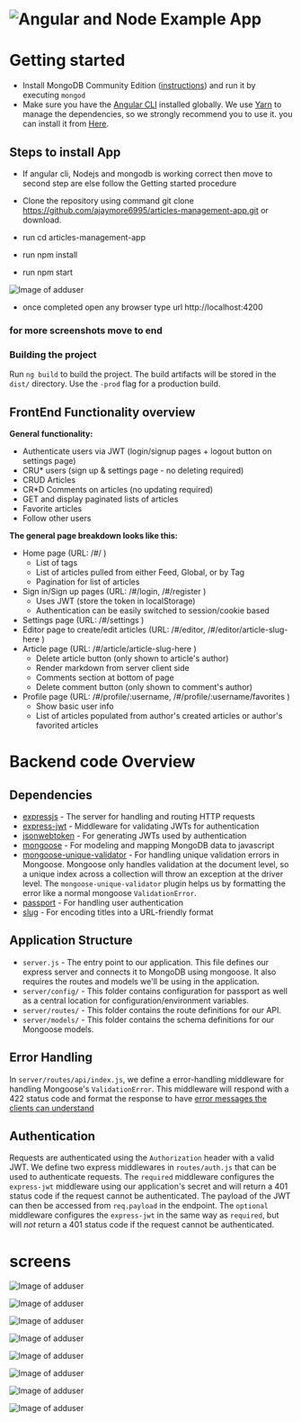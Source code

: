 # ![Angular and Node Example App](logo.png)

# Getting started

- Install MongoDB Community Edition ([instructions](https://docs.mongodb.com/manual/installation/#tutorials)) and run it by executing `mongod`
- Make sure you have the [Angular CLI](https://github.com/angular/angular-cli#installation) installed globally. We use [Yarn](https://yarnpkg.com) to manage the dependencies, so we strongly recommend you to use it. you can install it from [Here](https://yarnpkg.com/en/docs/install).

## Steps to install App

- If angular cli, Nodejs and mongodb is working correct then move to second step are else follow the Getting started procedure
- Clone the repository using command git clone https://github.com/ajaymore6995/articles-management-app.git 
 or download.
- run cd articles-management-app
- run npm install

- run npm start 


![Image of adduser](https://github.com/ajaymore6995/articles-management-app/blob/master/screens/npmfinish.JPG)


- once completed open any browser type url http://localhost:4200

### for more screenshots move to end 

### Building the project
Run `ng build` to build the project. The build artifacts will be stored in the `dist/` directory. Use the `-prod` flag for a production build.


## FrontEnd Functionality overview

**General functionality:**

- Authenticate users via JWT (login/signup pages + logout button on settings page)
- CRU* users (sign up & settings page - no deleting required)
- CRUD Articles
- CR*D Comments on articles (no updating required)
- GET and display paginated lists of articles
- Favorite articles
- Follow other users

**The general page breakdown looks like this:**

- Home page (URL: /#/ )
    - List of tags
    - List of articles pulled from either Feed, Global, or by Tag
    - Pagination for list of articles
- Sign in/Sign up pages (URL: /#/login, /#/register )
    - Uses JWT (store the token in localStorage)
    - Authentication can be easily switched to session/cookie based
- Settings page (URL: /#/settings )
- Editor page to create/edit articles (URL: /#/editor, /#/editor/article-slug-here )
- Article page (URL: /#/article/article-slug-here )
    - Delete article button (only shown to article's author)
    - Render markdown from server client side
    - Comments section at bottom of page
    - Delete comment button (only shown to comment's author)
- Profile page (URL: /#/profile/:username, /#/profile/:username/favorites )
    - Show basic user info
    - List of articles populated from author's created articles or author's favorited articles

# Backend code Overview

## Dependencies

- [expressjs](https://github.com/expressjs/express) - The server for handling and routing HTTP requests
- [express-jwt](https://github.com/auth0/express-jwt) - Middleware for validating JWTs for authentication
- [jsonwebtoken](https://github.com/auth0/node-jsonwebtoken) - For generating JWTs used by authentication
- [mongoose](https://github.com/Automattic/mongoose) - For modeling and mapping MongoDB data to javascript 
- [mongoose-unique-validator](https://github.com/blakehaswell/mongoose-unique-validator) - For handling unique validation errors in Mongoose. Mongoose only handles validation at the document level, so a unique index across a collection will throw an exception at the driver level. The `mongoose-unique-validator` plugin helps us by formatting the error like a normal mongoose `ValidationError`.
- [passport](https://github.com/jaredhanson/passport) - For handling user authentication
- [slug](https://github.com/dodo/node-slug) - For encoding titles into a URL-friendly format

## Application Structure

- `server.js` - The entry point to our application. This file defines our express server and connects it to MongoDB using mongoose. It also requires the routes and models we'll be using in the application.
- `server/config/` - This folder contains configuration for passport as well as a central location for configuration/environment variables.
- `server/routes/` - This folder contains the route definitions for our API.
- `server/models/` - This folder contains the schema definitions for our Mongoose models.

## Error Handling

In `server/routes/api/index.js`, we define a error-handling middleware for handling Mongoose's `ValidationError`. This middleware will respond with a 422 status code and format the response to have [error messages the clients can understand]()

## Authentication

Requests are authenticated using the `Authorization` header with a valid JWT. We define two express middlewares in `routes/auth.js` that can be used to authenticate requests. The `required` middleware configures the `express-jwt` middleware using our application's secret and will return a 401 status code if the request cannot be authenticated. The payload of the JWT can then be accessed from `req.payload` in the endpoint. The `optional` middleware configures the `express-jwt` in the same way as `required`, but will *not* return a 401 status code if the request cannot be authenticated.

# screens

![Image of adduser](https://github.com/ajaymore6995/articles-management-app/blob/master/screens/homepage.png)

![Image of adduser](https://github.com/ajaymore6995/articles-management-app/blob/master/screens/details.png)

![Image of adduser](https://github.com/ajaymore6995/articles-management-app/blob/master/screens/editprofile.png)

![Image of adduser](https://github.com/ajaymore6995/articles-management-app/blob/master/screens/addarticle.png)

![Image of adduser](https://github.com/ajaymore6995/articles-management-app/blob/master/screens/myprofile.png)

![Image of adduser](https://github.com/ajaymore6995/articles-management-app/blob/master/screens/topheader.png)

![Image of adduser](https://github.com/ajaymore6995/articles-management-app/blob/master/screens/Screenshot%20(62).png)

![Image of adduser](https://github.com/ajaymore6995/articles-management-app/blob/master/screens/Screenshot%20(63).png)


